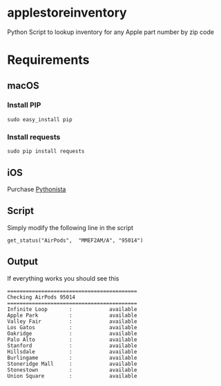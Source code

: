 # applestoreinventory
Python Script to lookup inventory for any Apple part number by zip code

# Requirements
## macOS
### Install PIP
`sudo easy_install pip`

### Install requests
`sudo pip install requests`

## iOS
Purchase [Pythonista](http://omz-software.com/pythonista/) 

## Script
Simply modify the following line in the script

`get_status("AirPods",  "MMEF2AM/A", "95014")`

## Output
If everything works you should see this
```
==========================================
Checking AirPods 95014
==========================================
Infinite Loop       :            available
Apple Park          :            available
Valley Fair         :            available
Los Gatos           :            available
Oakridge            :            available
Palo Alto           :            available
Stanford            :            available
Hillsdale           :            available
Burlingame          :            available
Stoneridge Mall     :            available
Stonestown          :            available
Union Square        :            available
```
